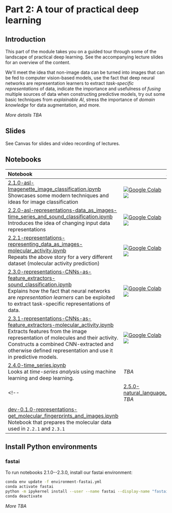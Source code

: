 # Part 2: A tour of practical deep learning


## Introduction

This part of the module takes you on a guided tour through some of the landscape of practical deep learning. See the accompanying lecture slides for an overview of the content.

We'll meet the idea that non-image data can be turned into images that can be fed to computer vision-based models, use the fact that deep neural networks are representation learners to extract _task-specific representations_ of data, indicate the importance and usefulness of _fusing_ multiple sources of data when constructing predictive models, try out some basic techniques from _explainable AI_, stress the importance of _domain knowledge_ for data augmentation, and more.

_More details TBA_

<!--1
. Image classification
2. Representing data as images
3. CNNs as feature extractors
4. Time-series, ML, and DL
5. NLP, embeddings, and Transformers
6. DL engineering
-->

## Slides

See Canvas for slides and video recording of lectures.

## Notebooks


| Notebook    |      1-Click Notebook      |
|:----------|------|
|  [2.1.0-asl-Imagenette_image_classification.ipynb](https://nbviewer.org/github/alu042/PCS956-DL-2022/blob/main/Part-2-practical_deep_learning/nbs/2.1.0-asl-Imagenette_image_classification.ipynb) <br>Showcases some modern techniques and ideas for image classification | [![Google Colab](https://colab.research.google.com/assets/colab-badge.svg)](https://colab.research.google.com/github/alu042/PCS956-DL-2022/blob/main/Part-2-practical_deep_learning/nbs/2.1.0-asl-Imagenette_image_classification.ipynb)<br>[<img src="https://deepnote.com/buttons/launch-in-deepnote-small.svg">](https://deepnote.com/launch?name=PCS956-DL-2022&url=https://github.com/alu042/PCS956-DL-2022/blob/main/Part-2-practical_deep_learning/nbs/2.1.0-asl-Imagenette_image_classification.ipynb)
|  [2.2.0-asl-representations-data_as_images-time_series_and_sound_classification.ipynb](https://nbviewer.org/github/alu042/PCS956-DL-2022/blob/main/Part-2-practical_deep_learning/nbs/2.2.0-asl-representations-data_as_images-time_series_and_sound_classification.ipynb) <br>Introduces the idea of changing input data representations | [![Google Colab](https://colab.research.google.com/assets/colab-badge.svg)](https://colab.research.google.com/github/alu042/PCS956-DL-2022/blob/main/Part-2-practical_deep_learning/nbs/2.2.0-asl-representations-data_as_images-time_series_and_sound_classification.ipynb)<br>[<img src="https://deepnote.com/buttons/launch-in-deepnote-small.svg">](https://deepnote.com/launch?name=PCS956-DL-2022&url=https://github.com/alu042/PCS956-DL-2022/blob/main/Part-2-practical_deep_learning/nbs/2.2.0-asl-representations-data_as_images-time_series_and_sound_classification.ipynb)
|  [2.2.1-representations-representing_data_as_images-molecular_activity.ipynb](https://nbviewer.org/github/alu042/PCS956-DL-2022/blob/main/Part-2-practical_deep_learning/nbs/2.2.1-representations-representing_data_as_images-molecular_activity.ipynb) <br> Repeats the above story for a very different dataset (molecular activity prediction) | [![Google Colab](https://colab.research.google.com/assets/colab-badge.svg)](https://colab.research.google.com/github/alu042/PCS956-DL-2022/blob/main/Part-2-practical_deep_learning/nbs/2.2.1-representations-representing_data_as_images-molecular_activity.ipynb)<br>[<img src="https://deepnote.com/buttons/launch-in-deepnote-small.svg">](https://deepnote.com/launch?name=PCS956-DL-2022&url=https://github.com/alu042/PCS956-DL-2022/blob/main/Part-2-practical_deep_learning/nbs/2.2.1-representations-representing_data_as_images-molecular_activity.ipynb)
|  [2.3.0-representations-CNNs-as-feature_extractors-sound_classification.ipynb](https://nbviewer.org/github/alu042/PCS956-DL-2022/blob/main/Part-2-practical_deep_learning/nbs/2.3.0-representations-CNNs-as-feature_extractors-sound_classification.ipynb) <br>Explains how the fact that neural networks are _representation learners_ can be exploited to extract task-specific representations of data. | [![Google Colab](https://colab.research.google.com/assets/colab-badge.svg)](https://colab.research.google.com/github/alu042/PCS956-DL-2022/blob/main/Part-2-practical_deep_learning/nbs/2.3.0-representations-CNNs-as-feature_extractors-sound_classification.ipynb)<br>[<img src="https://deepnote.com/buttons/launch-in-deepnote-small.svg">](https://deepnote.com/launch?name=PCS956-DL-2022&url=https://github.com/alu042/PCS956-DL-2022/blob/main/Part-2-practical_deep_learning/nbs/2.3.0-representations-CNNs-as-feature_extractors-sound_classification.ipynb)
| [2.3.1-representations-CNNs-as-feature_extractors-molecular_activity.ipynb](https://nbviewer.org/github/alu042/PCS956-DL-2022/blob/main/Part-2-practical_deep_learning/nbs/2.3.1-representations-CNNs-as-feature_extractors-molecular_activity.ipynb) <br> Extracts features from the image representation of molecules and their activity. Constructs a combined CNN-extracted and otherwise defined representation and use it in predictive models. | [![Google Colab](https://colab.research.google.com/assets/colab-badge.svg)](https://colab.research.google.com/github/alu042/PCS956-DL-2022/blob/main/Part-2-practical_deep_learning/nbs/2.3.1-representations-CNNs-as-feature_extractors-molecular_activity.ipynb)<br>[<img src="https://deepnote.com/buttons/launch-in-deepnote-small.svg">](https://deepnote.com/launch?name=PCS956-DL-2022&url=https://github.com/alu042/PCS956-DL-2022/blob/main/Part-2-practical_deep_learning/nbs/2.3.1-representations-CNNs-as-feature_extractors-molecular_activity.ipynb)
| [2.4.0-time_series.ipynb]() <br>Looks at _time-series analysis_ using machine learning and deep learning.| _TBA_
<!--| [2.5.0-natural_language_processing_and_transformers.ipynb]() <br>_TBA_| [![Google Colab](https://colab.research.google.com/assets/colab-badge.svg)](https://colab.research.google.com/github/alu042/PCS956-DL-2022/blob/main/Part-2-practical_deep_learning/nbs/2.5.0-natural_language_processing_and_transformers.ipynb)<br>[<img src="https://deepnote.com/buttons/launch-in-deepnote-small.svg">](https://deepnote.com/launch?name=PCS956-DL-2022&url=https://github.com/alu042/PCS956-DL-2022/blob/main/Part-2-practical_deep_learning/nbs/2.5.0-natural_language_processing_and_transformers.ipynb)-->
||
|  [dev-0.1.0-representations-get_molecular_fingerprints_and_images.ipynb]() <br> Notebook that prepares the molecular data used in `2.2.1` and `2.3.1` |  

## Install Python environments

### fastai
To run notebooks 2.1.0--2.3.0, install our fastai environment: 

```bash
conda env update -f environment-fastai.yml
conda activate fastai
python -m ipykernel install --user --name fastai --display-name "fastai"
conda deactivate
```

_More TBA_
